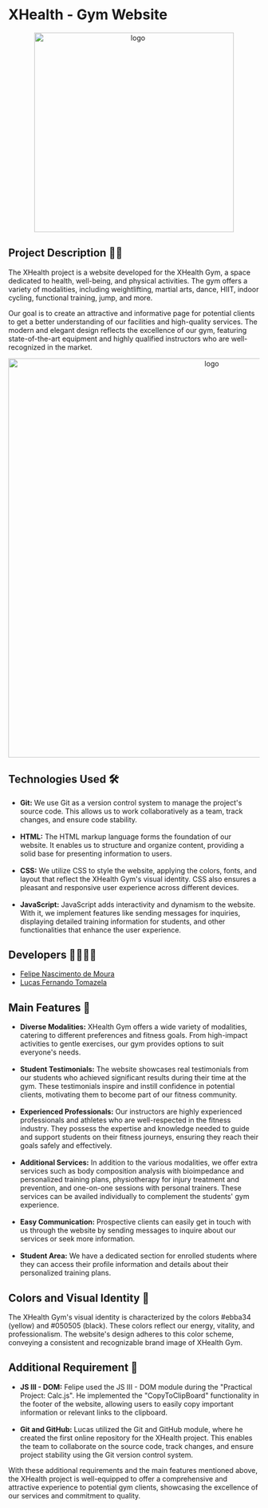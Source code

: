 <h1>XHealth - Gym Website</h1>

<div align="center">
<img src="https://i.ibb.co/YytqkwY/logo.png" alt="logo" width="400"/>
</div>

<h2>Project Description 🏋️‍♂️</h2>
<p>
  The XHealth project is a website developed for the XHealth Gym, a space dedicated to health, well-being, and physical activities. The gym offers a variety of modalities, including weightlifting, martial arts, dance, HIIT, indoor cycling, functional training, jump, and more.
</p>
<p>
  Our goal is to create an attractive and informative page for potential clients to get a better understanding of our facilities and high-quality services. The modern and elegant design reflects the excellence of our gym, featuring state-of-the-art equipment and highly qualified instructors who are well-recognized in the market.
</p>

<div align="center">
<img src="img/readme/Site.gif" alt="logo" width="800"/>
</div>

<h2>Technologies Used 🛠️</h2>
<ul>
  <li>
    <strong>Git:</strong> We use Git as a version control system to manage the project's source code. This allows us to work collaboratively as a team, track changes, and ensure code stability.
  </li><br>
  <li>
    <strong>HTML:</strong> The HTML markup language forms the foundation of our website. It enables us to structure and organize content, providing a solid base for presenting information to users.
  </li><br>
  <li>
    <strong>CSS:</strong> We utilize CSS to style the website, applying the colors, fonts, and layout that reflect the XHealth Gym's visual identity. CSS also ensures a pleasant and responsive user experience across different devices.
  </li><br>
  <li>
    <strong>JavaScript:</strong> JavaScript adds interactivity and dynamism to the website. With it, we implement features like sending messages for inquiries, displaying detailed training information for students, and other functionalities that enhance the user experience.
  </li>
</ul>

<h2>Developers 👨‍💻👨‍💻</h2>
<ul>
<li><a href="#" target="_blank">Felipe Nascimento de Moura</a></li>
<li><a href="https://www.linkedin.com/in/lucasftomazela/" target="_blank" rel="noopener noreferrer">Lucas Fernando Tomazela</a></li>
</ul>

<h2>Main Features 🚀</h2>
<ul>
  <li>
    <strong>Diverse Modalities:</strong>  XHealth Gym offers a wide variety of modalities, catering to different preferences and fitness goals. From high-impact activities to gentle exercises, our gym provides options to suit everyone's needs.
  </li><br>
  <li>
    <strong>Student Testimonials:</strong>  The website showcases real testimonials from our students who achieved significant results during their time at the gym. These testimonials inspire and instill confidence in potential clients, motivating them to become part of our fitness community.
  </li><br>
  <li>
    <strong>Experienced Professionals:</strong>  Our instructors are highly experienced professionals and athletes who are well-respected in the fitness industry. They possess the expertise and knowledge needed to guide and support students on their fitness journeys, ensuring they reach their goals safely and effectively.
  </li><br>
  <li>
    <strong>Additional Services:</strong>  In addition to the various modalities, we offer extra services such as body composition analysis with bioimpedance and personalized training plans, physiotherapy for injury treatment and prevention, and one-on-one sessions with personal trainers. These services can be availed individually to complement the students' gym experience.
  </li><br>
  <li>
    <strong>Easy Communication:</strong>  Prospective clients can easily get in touch with us through the website by sending messages to inquire about our services or seek more information.
  </li><br>
  <li>
    <strong>Student Area:</strong>  We have a dedicated section for enrolled students where they can access their profile information and details about their personalized training plans.
  </li>
</ul>

<h2>Colors and Visual Identity 🎨</h2>
<P>
The XHealth Gym's visual identity is characterized by the colors #ebba34 (yellow) and #050505 (black). These colors reflect our energy, vitality, and professionalism. The website's design adheres to this color scheme, conveying a consistent and recognizable brand image of XHealth Gym.
</P>

<h2>Additional Requirement 🌟</h2>
<ul>
<li>
<strong>JS III - DOM:</strong> Felipe used the JS III - DOM module during the "Practical Project: Calc.js". He implemented the "CopyToClipBoard" functionality in the footer of the website, allowing users to easily copy important information or relevant links to the clipboard.
</li><br>
<li>
<strong>Git and GitHub:</strong> Lucas utilized the Git and GitHub module, where he created the first online repository for the XHealth project. This enables the team to collaborate on the source code, track changes, and ensure project stability using the Git version control system.
</li>
</ul>

<P>
With these additional requirements and the main features mentioned above, the XHealth project is well-equipped to offer a comprehensive and attractive experience to potential gym clients, showcasing the excellence of our services and commitment to quality.
</P>
